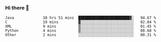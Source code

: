 ### Hi there 👋

<!--START_SECTION:waka-->

```text
Java             10 hrs 51 mins  ███████████████████████▓░   94.67 %
C                19 mins         ▓░░░░░░░░░░░░░░░░░░░░░░░░   02.84 %
XML              9 mins          ▒░░░░░░░░░░░░░░░░░░░░░░░░   01.45 %
Python           4 mins          ▒░░░░░░░░░░░░░░░░░░░░░░░░   00.68 %
Other            2 mins          ░░░░░░░░░░░░░░░░░░░░░░░░░   00.31 %
```

<!--END_SECTION:waka-->


<!--
**AnkelMauCastillo/AnkelMauCastillo** is a ✨ _special_ ✨ repository because its `README.md` (this file) appears on your GitHub profile.

Here are some ideas to get you started:

- 🔭 I’m currently working on ...
- 🌱 I’m currently learning ...
- 👯 I’m looking to collaborate on ...
- 🤔 I’m looking for help with ...
- 💬 Ask me about ...
- 📫 How to reach me: ...
- 😄 Pronouns: ...
- ⚡ Fun fact: ...
-->
